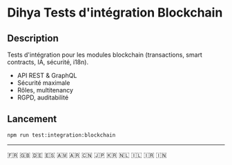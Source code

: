 # Dihya Tests d'intégration Blockchain

## Description
Tests d'intégration pour les modules blockchain (transactions, smart contracts, IA, sécurité, i18n).

- API REST & GraphQL
- Sécurité maximale
- Rôles, multitenancy
- RGPD, auditabilité

## Lancement
```bash
npm run test:integration:blockchain
```

---
🇫🇷 🇬🇧 🇩🇪 🇪🇸 🇦🇲 🇦🇷 🇨🇳 🇯🇵 🇰🇷 🇳🇱 🇮🇱 🇮🇷 🇮🇳

